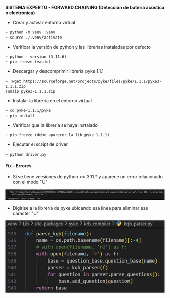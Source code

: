 **SISTEMA EXPERTO - FORWARD CHAINING**
**(Detección de batería acústica o electrónica)**

- Crear y activar entorno virtual

```
~ python -m venv .venv
~ source ./.venv/activate
```

- Verificar la versión de python y las librerías instaladas por defecto

```
~ python --version (3.11.6)
~ pip freeze (vacío)
```

- Descargar y descomprimir librería pyke 1.1.1

```
~ !wget https://sourceforge.net/projects/pyke/files/pyke/1.1.1/pyke3-1.1.1.zip
!unzip pyke3-1.1.1.zip
```

- Instalar la librería en el entorno virtual

```
~ cd pyke-1.1.1/pyke
~ pip install .
```

- Verificar que la librería se haya instalado

```
~ pip freeze (debe aparecer la lib pyke 1.1.1)
```

- Ejecutar el script de driver

```
~ python driver.py
```

#### Fix - Errores

- Si se tiene versiones de python >= 3.11.\* y aparece un error relacionado con el modo "U"

<img src="pyke_error_questions.png" />

- Digirise a la librería de pyke ubicando esa línea para eliminar ese caracter "U"

<img src="pyke_fix_error_questions.png" />
